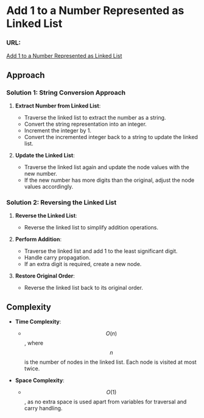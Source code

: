# Add 1 to a Number Represented as Linked List

### URL:
[Add 1 to a Number Represented as Linked List](https://www.geeksforgeeks.org/problems/add-1-to-a-number-represented-as-linked-list/1?utm_source=youtube&utm_medium=collab_striver_ytdescription&utm_campaign=add-1-to-a-number-represented-as-linked-list)

## Approach

### Solution 1: String Conversion Approach

1. **Extract Number from Linked List**:
   - Traverse the linked list to extract the number as a string.
   - Convert the string representation into an integer.
   - Increment the integer by 1.
   - Convert the incremented integer back to a string to update the linked list.

2. **Update the Linked List**:
   - Traverse the linked list again and update the node values with the new number.
   - If the new number has more digits than the original, adjust the node values accordingly.

### Solution 2: Reversing the Linked List

1. **Reverse the Linked List**:
   - Reverse the linked list to simplify addition operations.

2. **Perform Addition**:
   - Traverse the linked list and add 1 to the least significant digit.
   - Handle carry propagation.
   - If an extra digit is required, create a new node.

3. **Restore Original Order**:
   - Reverse the linked list back to its original order.

## Complexity

- **Time Complexity**:
  - $$O(n)$$, where $$n$$ is the number of nodes in the linked list. Each node is visited at most twice.

- **Space Complexity**:
  - $$O(1)$$, as no extra space is used apart from variables for traversal and carry handling.

